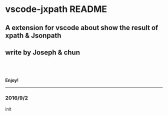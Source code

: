 # vscode-jxpath README

## A extension for vscode about show the result of xpath & Jsonpath
## write by Joseph & chun


<br><br><br>
**Enjoy!**

---------------------------------------------------------------------------

### 2016/9/2
init